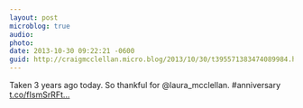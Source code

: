 ```yaml
---
layout: post
microblog: true
audio: 
photo: 
date: 2013-10-30 09:22:21 -0600
guid: http://craigmcclellan.micro.blog/2013/10/30/t395571383474089984.html
---
```

Taken 3 years ago today. So thankful for @laura_mcclellan. #anniversary [t.co/fIsmSrRFt...](http://t.co/fIsmSrRFtd)
